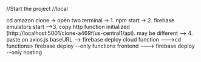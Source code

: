 //Start the project
//local

cd amazon clone
-> open two terminal
-> 1. npm start
-> 2. firebase emulators:start
-->3. copy http function initialized (http://localhost:5001/clone-a469f/us-central1/api). may be different
--> 4. paste on axios.js baseURL
--> firebase deploy
cloud function --->cd functions> firebase deploy --only functions
frontend ---> firebase deploy --only hosting
